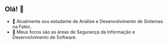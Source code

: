 ## Olá! 👋

<!--
**GuilhermeSozzi/GuilhermeSozzi** is a ✨ _special_ ✨ repository because its `README.md` (this file) appears on your GitHub profile.
-->

- 🔭 Atualmente sou estudante de Análise e Desenvolvimento de Sistemas na Fatec.
- 🌱 Meus focos são as áreas de Segurança da Informação e Desenvolvimento de Software.
